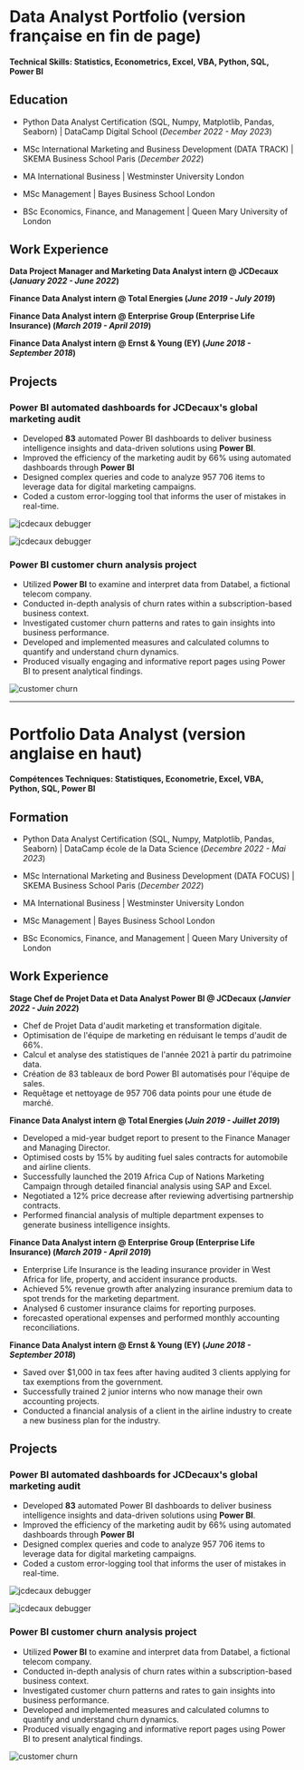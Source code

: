 # Data Analyst Portfolio (version française en fin de page)

#### Technical Skills: Statistics, Econometrics, Excel, VBA, Python, SQL, Power BI

## Education
- Python Data Analyst Certification (SQL, Numpy, Matplotlib, Pandas, Seaborn) | DataCamp Digital School (_December 2022 - May 2023_)	
- MSc International Marketing and Business Development (DATA TRACK) | SKEMA Business School Paris (_December 2022_)
- MA International Business | Westminster University London
               		
- MSc Management | Bayes Business School London 			        		
- BSc Economics, Finance, and Management | Queen Mary University of London


## Work Experience
**Data Project Manager and Marketing Data Analyst intern @ JCDecaux (_January 2022 - June 2022_)**


**Finance Data Analyst intern @ Total Energies (_June 2019 - July 2019_)**


**Finance Data Analyst intern @ Enterprise Group (Enterprise Life Insurance) (_March 2019 - April 2019_)**


**Finance Data Analyst intern @ Ernst & Young (EY) (_June 2018 - September 2018_)**



## Projects
### Power BI automated dashboards for JCDecaux's global marketing audit


- Developed **83** automated Power BI dashboards to deliver business intelligence insights and data-driven solutions using **Power BI**. 
- Improved the efficiency of the marketing audit by 66% using automated dashboards through **Power BI**
- Designed complex queries and code to analyze 957 706 items to leverage data for digital marketing campaigns.
- Coded a custom error-logging tool that informs the user of mistakes in real-time.


![jcdecaux debugger](/assets/img/2.PNG)


![jcdecaux debugger](/assets/img/4.PNG)


### Power BI customer churn analysis project


- Utilized **Power BI** to examine and interpret data from Databel, a fictional telecom company.
- Conducted in-depth analysis of churn rates within a subscription-based business context.
- Investigated customer churn patterns and rates to gain insights into business performance.
- Developed and implemented measures and calculated columns to quantify and understand churn dynamics.
- Produced visually engaging and informative report pages using Power BI to present analytical findings.


![customer churn](/assets/img/5.PNG)




------------------------------------------------------------------------------------------------------------------------------------------------------------------




# Portfolio Data Analyst (version anglaise en haut)

#### Compétences Techniques: Statistiques, Econometrie, Excel, VBA, Python, SQL, Power BI

## Formation
- Python Data Analyst Certification (SQL, Numpy, Matplotlib, Pandas, Seaborn) | DataCamp école de la Data Science (_Decembre 2022 - Mai 2023_)	
- MSc International Marketing and Business Development (DATA FOCUS) | SKEMA Business School Paris (_December 2022_)
- MA International Business | Westminster University London
               		
- MSc Management | Bayes Business School London 			        		
- BSc Economics, Finance, and Management | Queen Mary University of London


## Work Experience
**Stage Chef de Projet Data et Data Analyst Power BI @ JCDecaux (_Janvier 2022 - Juin 2022_)**
- Chef de Projet Data d'audit marketing et transformation digitale.
- Optimisation de l'équipe de marketing en réduisant le temps d'audit de 66%.
- Calcul et analyse des statistiques de l'année 2021 à partir du patrimoine data.
- Création de 83 tableaux de bord Power BI automatisés pour l'équipe de sales.
- Requêtage et nettoyage de 957 706 data points pour une étude de marché.

**Finance Data Analyst intern @ Total Energies (_Juin 2019 - Juillet 2019_)**
-	Developed a mid-year budget report to present to the Finance Manager and Managing Director.
-	Optimised costs by 15% by auditing fuel sales contracts for automobile and airline clients.
-	Successfully launched the 2019 Africa Cup of Nations Marketing Campaign through detailed financial analysis using SAP and Excel.
-	Negotiated a 12% price decrease after reviewing advertising partnership contracts.
-	Performed financial analysis of multiple department expenses to generate business intelligence insights.

**Finance Data Analyst intern @ Enterprise Group (Enterprise Life Insurance) (_March 2019 - April 2019_)**
-	Enterprise Life Insurance is the leading insurance provider in West Africa for life, property, and accident insurance products.
-	Achieved 5% revenue growth after analyzing insurance premium data to spot trends for the marketing department.
-	Analysed 6 customer insurance claims for reporting purposes.
-	forecasted operational expenses and performed monthly accounting reconciliations.

**Finance Data Analyst intern @ Ernst & Young (EY) (_June 2018 - September 2018_)**
-	Saved over $1,000 in tax fees after having audited 3 clients applying for tax exemptions from the government.
-	Successfully trained 2 junior interns who now manage their own accounting projects.
-	Conducted a financial analysis of a client in the airline industry to create a new business plan for the industry.


## Projects
### Power BI automated dashboards for JCDecaux's global marketing audit


- Developed **83** automated Power BI dashboards to deliver business intelligence insights and data-driven solutions using **Power BI**. 
- Improved the efficiency of the marketing audit by 66% using automated dashboards through **Power BI**
- Designed complex queries and code to analyze 957 706 items to leverage data for digital marketing campaigns.
- Coded a custom error-logging tool that informs the user of mistakes in real-time.


![jcdecaux debugger](/assets/img/2.PNG)


![jcdecaux debugger](/assets/img/4.PNG)


### Power BI customer churn analysis project


- Utilized **Power BI** to examine and interpret data from Databel, a fictional telecom company.
- Conducted in-depth analysis of churn rates within a subscription-based business context.
- Investigated customer churn patterns and rates to gain insights into business performance.
- Developed and implemented measures and calculated columns to quantify and understand churn dynamics.
- Produced visually engaging and informative report pages using Power BI to present analytical findings.


![customer churn](/assets/img/5.PNG)


